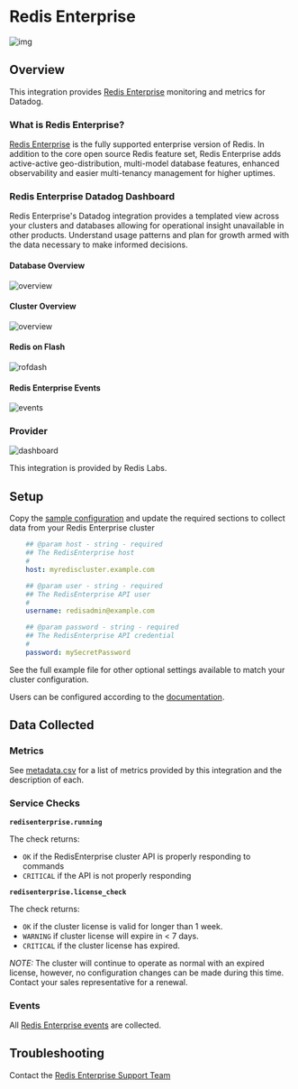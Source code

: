 # Redis Enterprise

![img](https://raw.githubusercontent.com/DataDog/integrations-extras/master/redisenterprise/images/redis-enterprise.jpg)

## Overview

This integration provides [Redis Enterprise][1] monitoring and metrics for Datadog.

### What is Redis Enterprise?

[Redis Enterprise][1] is the fully supported enterprise version of Redis.  In addition to the core open source Redis feature set, Redis Enterprise adds active-active geo-distribution, multi-model database features, enhanced observability and easier multi-tenancy management for higher uptimes.

### Redis Enterprise Datadog Dashboard

Redis Enterprise's Datadog integration provides a templated view across your clusters and databases allowing for operational insight unavailable in other products. Understand usage patterns and plan for growth armed with the data necessary to make informed decisions.

#### Database Overview
![overview](https://raw.githubusercontent.com/DataDog/integrations-extras/master/redisenterprise/images/dashboard.png)

#### Cluster Overview
![overview](https://raw.githubusercontent.com/DataDog/integrations-extras/master/redisenterprise/images/datadog_cluster_top_view.png)

#### Redis on Flash
![rofdash](https://raw.githubusercontent.com/DataDog/integrations-extras/master/redisenterprise/images/ROF_dashboard.png)

#### Redis Enterprise Events
![events](https://raw.githubusercontent.com/DataDog/integrations-extras/master/redisenterprise/images/events.png)


### Provider

![dashboard](https://raw.githubusercontent.com/DataDog/integrations-extras/master/redisenterprise/images/redislabs-logo.png)

This integration is provided by Redis Labs.



## Setup

Copy the [sample configuration][2] and update the required sections to collect data from your Redis Enterprise cluster

```yml
    ## @param host - string - required
    ## The RedisEnterprise host
    #
    host: myrediscluster.example.com

    ## @param user - string - required
    ## The RedisEnterprise API user
    #
    username: redisadmin@example.com

    ## @param password - string - required
    ## The RedisEnterprise API credential
    #
    password: mySecretPassword
```

See the full example file for other optional settings available to match your cluster configuration.

Users can be configured according to the [documentation][3].

## Data Collected

### Metrics

See [metadata.csv][4] for a list of metrics provided by this integration and the description of each.

### Service Checks

**`redisenterprise.running`**

The check returns:

- `OK` if the RedisEnterprise cluster API is properly responding to commands
- `CRITICAL` if the API is not properly responding

**`redisenterprise.license_check`**

The check returns:

- `OK` if the cluster license is valid for longer than 1 week.
- `WARNING` if cluster license will expire in < 7 days.
- `CRITICAL` if the cluster license has expired.

*NOTE:* The cluster will continue to operate as normal with an expired license, however, no configuration changes can be made during this time.  Contact your sales representative for a renewal.


### Events

All [Redis Enterprise events][5] are collected.

## Troubleshooting

Contact the [Redis Enterprise Support Team][6]


[1]: http://www.redislabs.com
[2]: https://github.com/DataDog/integrations-extras/blob/master/redisenterprise/datadog_checks/redisenterprise/data/conf.yaml.example
[3]: https://docs.redislabs.com/latest/rc/security/database-security/passwords-users-roles/
[4]: https://github.com/DataDog/integrations-extras/blob/master/redisenterprise/metadata.csv
[5]: https://docs.redislabs.com/latest/rs/administering/monitoring-metrics/#cluster-alerts
[6]: https://redislabs.com/deployment/support/
